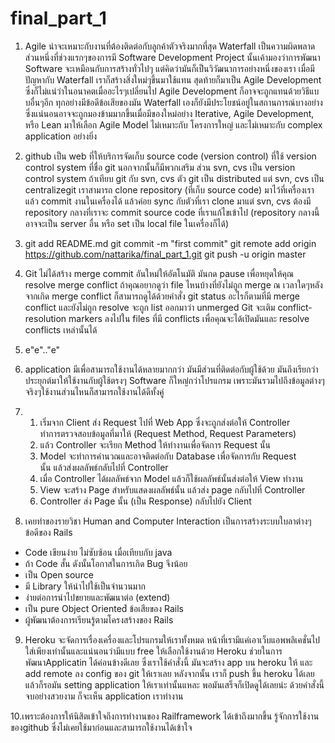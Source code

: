 # final_part_1

1.	Agile น่าจะเหมาะกับงานที่ต้องติดต่อกับลูกค้าตัวจริงมากที่สุด  Waterfall เป็นความผิดพลาดส่วนหนึ่งที่ช่วงแรกๆของการมี Software Development Project 
    นั้นเค้ามองว่าการพัฒนา Software จะเหมือนกับการสร้างทั่วไปๆ แต่คิดว่ามันก็เป็นวิวัฒนาการอย่างหนึ่งของเรา เมื่อมีปัญหากับ Waterfall เราก็สร้างสิ่งใหม่ๆขึ้นมาใช้แทน 
    สุดท้ายก็มาเป็น Agile Development ซึ่งก็ไม่แน่ว่าในอนาคตเมื่ออะไรๆเปลี่ยนไป Agile Development ก็อาจจะถูกแทนด้วยวิธีแบบอื่นๆอีก ทุกอย่างมีข้อดีข้อเสียของมัน 
    Waterfall เองก็ยังมีประโยชน์อยู่ในสถานการณ์บางอย่าง ซึ่งแน่นอนอาจจะถูกมองข้ามมากขึ้นเมื่อมีของใหม่อย่าง Iterative, Agile Development, หรือ Lean มาให้เลือก
    Agile Model ไม่เหมาะกับ โครงการใหญ่ และไม่เหมาะกับ complex application อย่างยิ่ง

2.	github เป็น web ที่ให้บริการจัดเก็บ source code (version control) ที่ใช้ version control system ที่ชื่อ git นอกจากนั้นก็มีพวกเสริม ส่วน svn, 
    cvs เป็น version control system ถ้าเทียบ git กับ svn, cvs ตัว git เป็น distributed แต่ svn, cvs เป็น centralizegit เราสามารถ clone 
    repository (ที่เก็บ source code) มาไว้ที่เครื่องเรา แล้ว commit งานในเครื่องได้ แล้วค่อย sync กับตัวที่เรา clone มาแต่ svn, cvs ต้องมี repository 
    กลางที่เราจะ commit source code ที่เราแก้ไขเข้าไป (repository กลางนี้ อาจจะเป็น server อื่น หรือ set เป็น local file ในเครื่องก็ได้)

3.	git add README.md
    git commit -m "first commit"
    git remote add origin https://github.com/nattarika/final_part_1.git
    git push -u origin master

4.	Git ไม่ได้สร้าง merge commit อันใหม่ให้อัตโนมัติ มันกด pause เพื่อหยุดให้คุณ resolve merge conflict ถ้าคุณอยากดูว่า file ไหนบ้างที่ยังไม่ถูก 
    merge ณ เวลาใดๆหลังจากเกิด merge conflict ก็สามารถดูได้ด้วยคำสั่ง git status อะไรก็ตามที่มี merge conflict และยังไม่ถูก resolve จะถูก 
    list ออกมาว่า unmerged Git จะเติม conflict-resolution markers ลงไปใน files ที่มี conflicts เพื่อคุณจะได้เปิดมันและ resolve conflicts 
    เหล่านั้นได้ 

5.	e"e".."e"

6. application มีเพื่อสามารถใช้งานได้หลายมากกว่า มันมีส่วนที่ติดต่อกับผู้ใช้ด้วย มันถึงเรียกว่าประยุกต์มาให้ใช้งานกับผู้ใช้ตรงๆ 
   Software ก็ใหญ่กว่าโปรแกรม เพราะมันรวมไปถึงข้อมูลต่างๆ จริงๆใช้งานส่วนไหนก็สามารถใช้งานได้ดีทั้งคู่

7. 1. เริ่มจาก Client ส่ง Request ไปที่ Web App ซึ่งจะถูกส่งต่อให้ Controller  
    ทำการตรวจสอบข้อมูลที่มาให้ (Request Method, Request Parameters) 
   2. แล้ว Controller จะเรียก Method ให้ทำงานเพื่อจัดการ Request นั้น 
   3. Model จะทำการคำนวณและอาจติดต่อกับ Database เพื่อจัดการกับ Request  
    นั้น แล้วส่งผลลัพธ์กลับไปที่ Controller 
   4. เมื่อ Controller ได้ผลลัพธ์จาก Model แล้วก็ใช้ผลลัพธ์นั้นส่งต่อให้ View ทำงาน 
   5. View จะสร้าง Page สำหรับแสดงผลลัพธ์นั้น แล้วส่ง page กลับไปที่ Controller  
   6. Controller ส่ง Page นั้น (เป็น Response) กลับไปยัง Client


8. เคยทำของรายวิชา Human and Computer Interaction เป็นการสร้างระบบใบลาต่างๆ
ข้อดีของ Rails
- Code เขียนง่าย ไม่ซับซ้อน เมื่อเทียบกับ java
- ถ้า Code สั้น ดังนั้นโอกาสในการเกิด Bug จึงน้อย
- เป็น Open source
- มี Library ให้นำไปใช้เป็นจำนวนมาก
- ง่ายต่อการนำไปขยายและพัฒนาต่อ (extend)
- เป็น pure Object Oriented้
    ข้อเสียของ Rails
- ผู้พัฒนาต้องการเรียนรู้ตามโครงสร้างของ Rails

9. Heroku จะจัดการเรื่องเครื่องและโปรแกรมให้เราทั้งหมด หน้าที่เรามีแค่เอาเว็บแอพพลิเคชั่นไปใส่เพียงเท่านั้นและแน่นอนว่ามีแบบ free ให้เลือกใช้งานด้วย Heroku ช่วยในการพัฒนาApplicatin
   ได้ค่อนข้างดีเลย ซึ่งเราใช้คําสั่งนี้ มันจะสร้าง app บน heroku ให้ และ add remote ลง config ของ git ให้เราเลย หลังจากนั้น เราก็ push ขึ้น heroku ได้เลยแล้วก็รอมัน setting 
   application ให้เราเท่านั้นแหละ พอมันเสร็จก็เปิดดูได้เลยน่ะ ด้วยคําสั่งนี้จบอย่างสวยงาม ก็จะเห็น application เราทํางาน
   
10.เพราะต้องการให้นิสิตเข้าใจถึงการทำงานของ Railframework ได้เข้าถึงมากขึ้น รู้จักการใช้งานของgithub ซึ่งไม่เคยใช้มาก่อนและสามารถใช้งานได้เข้าใจ



